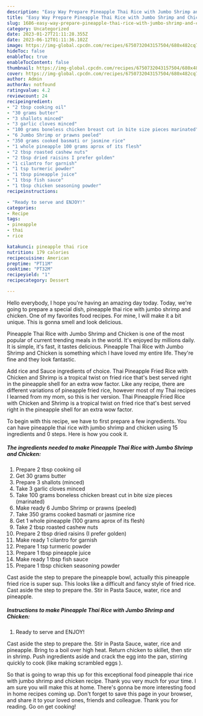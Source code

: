 ```yaml
---
description: "Easy Way Prepare Pineapple Thai Rice with Jumbo Shrimp and Chicken yang Very Delicious"
title: "Easy Way Prepare Pineapple Thai Rice with Jumbo Shrimp and Chicken yang Very Delicious"
slug: 1686-easy-way-prepare-pineapple-thai-rice-with-jumbo-shrimp-and-chicken-yang-very-delicious
category: Uncategorized
date: 2023-01-27T21:11:28.355Z
date: 2023-06-12T01:11:36.102Z
image: https://img-global.cpcdn.com/recipes/6750732043157504/680x482cq70/pineapple-thai-rice-with-jumbo-shrimp-and-chicken-recipe-main-photo.jpg
hideToc: false
enableToc: true
enableTocContent: false
thumbnail: https://img-global.cpcdn.com/recipes/6750732043157504/680x482cq70/pineapple-thai-rice-with-jumbo-shrimp-and-chicken-recipe-main-photo.jpg
cover: https://img-global.cpcdn.com/recipes/6750732043157504/680x482cq70/pineapple-thai-rice-with-jumbo-shrimp-and-chicken-recipe-main-photo.jpg
author: Admin
authorAv: notfound
ratingvalue: 4.2
reviewcount: 24
recipeingredient:
- "2 tbsp cooking oil"
- "30 grams butter"
- "3 shallots minced"
- "3 garlic cloves minced"
- "100 grams boneless chicken breast cut in bite size pieces marinated"
- "6 Jumbo Shrimp or prawns peeled"
- "350 grams cooked basmati or jasmine rice"
- "1 whole pineapple 100 grams aprox of its flesh"
- "2 tbsp roasted cashew nuts"
- "2 tbsp dried raisins I prefer golden"
- "1 cilantro for garnish"
- "1 tsp turmeric powder"
- "1 tbsp pineapple juice"
- "1 tbsp fish sauce"
- "1 tbsp chicken seasoning powder"
recipeinstructions:

- "Ready to serve and ENJOY!"
categories:
- Recipe
tags:
- pineapple
- thai
- rice

katakunci: pineapple thai rice 
nutrition: 179 calories
recipecuisine: American
preptime: "PT11M"
cooktime: "PT32M"
recipeyield: "1"
recipecategory: Dessert

---
```



Hello everybody, I hope you're having an amazing day today. Today, we're going to prepare a special dish, pineapple thai rice with jumbo shrimp and chicken. One of my favorites food recipes. For mine, I will make it a bit unique. This is gonna smell and look delicious.

Pineapple Thai Rice with Jumbo Shrimp and Chicken is one of the most popular of current trending meals in the world. It's enjoyed by millions daily. It is simple, it's fast, it tastes delicious. Pineapple Thai Rice with Jumbo Shrimp and Chicken is something which I have loved my entire life. They're fine and they look fantastic.

Add rice and Sauce ingredients of choice. Thai Pineapple Fried Rice with Chicken and Shrimp is a tropical twist on fried rice that&#39;s best served right in the pineapple shell for an extra wow factor. Like any recipe, there are different variations of pineapple fried rice, however most of my Thai recipes I learned from my mom, so this is her version. Thai Pineapple Fried Rice with Chicken and Shrimp is a tropical twist on fried rice that&#39;s best served right in the pineapple shell for an extra wow factor.


To begin with this recipe, we have to first prepare a few ingredients. You can have pineapple thai rice with jumbo shrimp and chicken using 15 ingredients and 0 steps. Here is how you cook it.

<!--inarticleads1-->

##### The ingredients needed to make Pineapple Thai Rice with Jumbo Shrimp and Chicken:

1. Prepare 2 tbsp cooking oil
1. Get 30 grams butter
1. Prepare 3 shallots (minced)
1. Take 3 garlic cloves minced
1. Take 100 grams boneless chicken breast cut in bite size pieces (marinated)
1. Make ready 6 Jumbo Shrimp or prawns (peeled)
1. Take 350 grams cooked basmati or jasmine rice
1. Get 1 whole pineapple (100 grams aprox of its flesh)
1. Take 2 tbsp roasted cashew nuts
1. Prepare 2 tbsp dried raisins (I prefer golden)
1. Make ready 1 cilantro for garnish
1. Prepare 1 tsp turmeric powder
1. Prepare 1 tbsp pineapple juice
1. Make ready 1 tbsp fish sauce
1. Prepare 1 tbsp chicken seasoning powder


Cast aside the step to prepare the pineapple bowl, actually this pineapple fried rice is super sup. This looks like a difficult and fancy style of fried rice. Cast aside the step to prepare the. Stir in Pasta Sauce, water, rice and pineapple. 

<!--inarticleads2-->

##### Instructions to make Pineapple Thai Rice with Jumbo Shrimp and Chicken:


1. Ready to serve and ENJOY!

Cast aside the step to prepare the. Stir in Pasta Sauce, water, rice and pineapple. Bring to a boil over high heat. Return chicken to skillet, then stir in shrimp. Push ingredients aside and crack the egg into the pan, stirring quickly to cook (like making scrambled eggs ). 

So that is going to wrap this up for this exceptional food pineapple thai rice with jumbo shrimp and chicken recipe. Thank you very much for your time. I am sure you will make this at home. There's gonna be more interesting food in home recipes coming up. Don't forget to save this page in your browser, and share it to your loved ones, friends and colleague. Thank you for reading. Go on get cooking!
